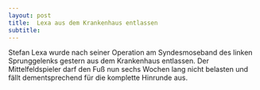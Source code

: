 ```yaml
---
layout: post
title:  Lexa aus dem Krankenhaus entlassen
subtitle:  
---
```


Stefan Lexa wurde nach seiner Operation am Syndesmoseband des linken Sprunggelenks gestern aus dem Krankenhaus entlassen. Der Mittelfeldspieler darf den Fuß nun sechs Wochen lang nicht belasten und fällt dementsprechend für die komplette Hinrunde aus.


